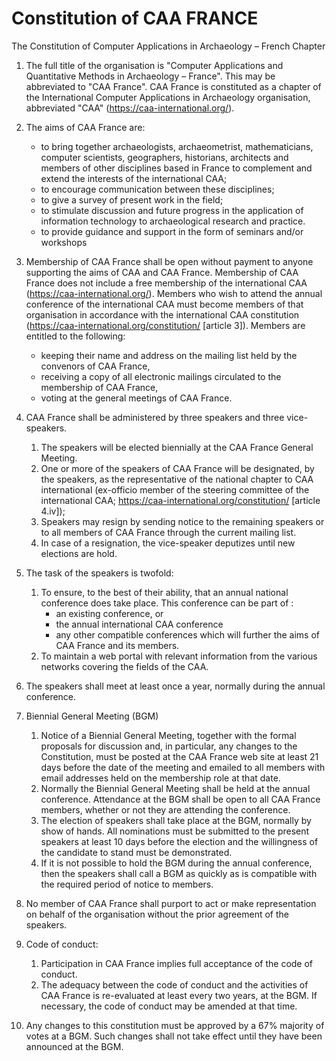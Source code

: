 # Constitution of CAA FRANCE

The Constitution of Computer Applications in Archaeology – French Chapter

1. The full title of the organisation is "Computer Applications and Quantitative Methods in Archaeology – France". This may be abbreviated to "CAA France". CAA France is constituted as a chapter of the International Computer Applications in Archaeology organisation, abbreviated "CAA" (https://caa-international.org/).

1. The aims of CAA France are:
    * to bring together archaeologists, archaeometrist, mathematicians, computer scientists, geographers, historians, architects and members of other disciplines based in France to complement and extend the interests of the international CAA;
    * to encourage communication between these disciplines;
    * to give a survey of present work in the field;
    * to stimulate discussion and future progress in the application of information technology to archaeological research and practice.
    * to provide guidance and support in the form of seminars and/or workshops 

1. Membership of CAA France shall be open without payment to anyone supporting the aims of CAA and CAA France. Membership of CAA France does not include a free membership of the international CAA (https://caa-international.org/). Members who wish to attend the annual conference of the international CAA must become members of that organisation in accordance with the international CAA constitution (https://caa-international.org/constitution/ [article 3]). 
Members are entitled to the following:
    * keeping their name and address on the mailing list held by the convenors of CAA France,
    * receiving a copy of all electronic mailings circulated to the membership of CAA France,
    * voting at the general meetings of CAA France.

1. CAA France shall be administered by three speakers and three vice-speakers.
    1. The speakers will be elected biennially at the CAA France General Meeting.
    1. One or more of the speakers of CAA France will be designated, by the speakers, as the representative of the national chapter to CAA international (ex-officio member of the steering committee of the international CAA; https://caa-international.org/constitution/ [article 4.iv]);
    1. Speakers may resign by sending notice to the remaining speakers or to all members of CAA France through the current mailing list.
    1. In case of a resignation, the vice-speaker deputizes until new elections are hold.

1. The task of the speakers is twofold:
    1. To ensure, to the best of their ability, that an annual national conference does take place. This conference can be part of :
        * an existing conference, or 
        * the annual international CAA conference 
        * any other compatible conferences which will further the aims of CAA France and its members.
    1. To maintain a web portal with relevant information from the various networks covering the fields of the CAA.

1. The speakers shall meet at least once a year, normally during the annual conference.

1. Biennial General Meeting (BGM)
    1. Notice of a Biennial General Meeting, together with the formal proposals for discussion and, in particular, any changes to the Constitution, must be posted at the CAA France web site at least 21 days before the date of the meeting and emailed to all members with email addresses held on the membership role at that date.
    1. Normally the Biennial General Meeting shall be held at the annual conference. Attendance at the BGM shall be open to all CAA France members, whether or not they are attending the conference. 
    1. The election of speakers shall take place at the BGM, normally by show of hands. All nominations must be submitted to the present speakers at least 10 days before the election and the willingness of the candidate to stand must be demonstrated.
    1. If it is not possible to hold the BGM during the annual conference, then the speakers shall call a BGM as quickly as is compatible with the required period of notice to members.

1. No member of CAA France shall purport to act or make representation on behalf of the organisation without the prior agreement of the speakers.
  
1. Code of conduct:
    1. Participation in CAA France implies full acceptance of the code of conduct.
    1. The adequacy between the code of conduct and the activities of CAA France is re-evaluated at least every two years, at the BGM. If necessary, the code of conduct may be amended at that time.

1. Any changes to this constitution must be approved by a 67% majority of votes at a BGM. Such changes shall not take effect until they have been announced at the BGM.

